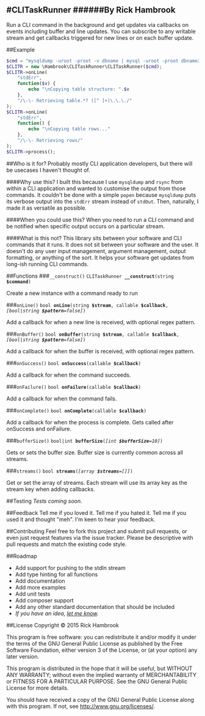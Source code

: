 #CLITaskRunner
######By Rick Hambrook
-----

Run a CLI command in the background and get updates via callbacks on events including buffer and line updates. You can subscribe to any writable stream and get callbacks triggered for new lines or on each buffer update.

##Example
```php
$cmd = "mysqldump -uroot -proot -v dbname | mysql -uroot -proot dbname2";
$CLITR = new \Hambrook\CLITaskRunner\CLITaskRunner($cmd);
$CLITR->onLine(
	"stdErr",
	function($v) {
		echo "\nCopying table structure: ".$v
	},
	"/\-\- Retrieving table.*? ([^ ]+)\.\.\./"
);
$CLITR->onLine(
	"stdErr",
	function() {
		echo "\nCopying table rows..."
	},
	"/\-\- Retrieving rows/"
);
$CLITR->process();
```

##Who is it for?
Probably mostly CLI application developers, but there will be usecases I haven't thought of.

####Why use this?
I built this because I use `mysqldump` and `rsync` from within a CLI application and wanted to customise the output from those commands. It couldn't be done with a simple `popen` because `mysqldump` puts its verbose output into the `stdErr` stream instead of `stdOut`. Then, naturally, I made it as versatile as possible.

####When you could use this?
When you need to run a CLI command and be notified when specific output occurs on a particular stream.

####What is this not?
This library sits between your software and CLI commands that it runs. It does not sit between your software and the user. It doesn't do any user input management, argument management, output formatting, or anything of the sort. It helps your software get updates from long-ish running CLI commands.

##Functions
###`__construct()`
`CLITaskRunner `**`__construct`**`(string `**`$command`**`)`

Create a new instance with a command ready to run

###`onLine()`
`bool `**`onLine`**`(string `**`$stream`**`, callable `**`$callback`**`, `*`[bool|string `**`$pattern`**`=false]`*`)`

Add a callback for when a new line is received, with optional regex pattern.

###`onBuffer()`
`bool `**`onBuffer`**`(string `**`$stream`**`, callable `**`$callback`**`, `*`[bool|string `**`$pattern`**`=false]`*`)`

Add a callback for when the buffer is received, with optional regex pattern.

###`onSuccess()`
`bool `**`onSuccess`**`(callable `**`$callback`**`)`

Add a callback for when the command succeeds.

###`onFailure()`
`bool `**`onFailure`**`(callable `**`$callback`**`)`

Add a callback for when the command fails.

###`onComplete()`
`bool `**`onComplete`**`(callable `**`$callback`**`)`

Add a callback for when the process is complete. Gets called after onSuccess and onFailure.

###`bufferSize()`
`bool|int `**`bufferSize`**`(`*`[int `**`$bufferSize`**`=10]`*`)`

Gets or sets the buffer size. Buffer size is currently common across all streams.

###`streams()`
`bool `**`streams`**`(`*`[array `**`$streams`**`=[]]`*`)`

Get or set the array of streams. Each stream will use its array key as the stream key when adding callbacks.

##Testing
_Tests coming soon._

##Feedback
Tell me if you loved it. Tell me if you hated it. Tell me if you used it and thought "meh". I'm keen to hear your feedback.

##Contributing
Feel free to fork this project and submit pull requests, or even just request features via the issue tracker. Please be descriptive with pull requests and match the existing code style.

##Roadmap
 * Add support for pushing to the stdIn stream
 * Add type hinting for all functions
 * Add documentation
 * Add more examples
 * Add unit tests
 * Add composer support
 * Add any other standard documentation that should be included
 * _If you have an idea, [let me know](mailto:rick@rickhambrook.com)._

##License
Copyright &copy; 2015 Rick Hambrook

This program is free software: you can redistribute it and/or modify
it under the terms of the GNU General Public License as published by
the Free Software Foundation, either version 3 of the License, or
(at your option) any later version.

This program is distributed in the hope that it will be useful,
but WITHOUT ANY WARRANTY; without even the implied warranty of
MERCHANTABILITY or FITNESS FOR A PARTICULAR PURPOSE.  See the
GNU General Public License for more details.

You should have received a copy of the GNU General Public License
along with this program.  If not, see <http://www.gnu.org/licenses/>.
